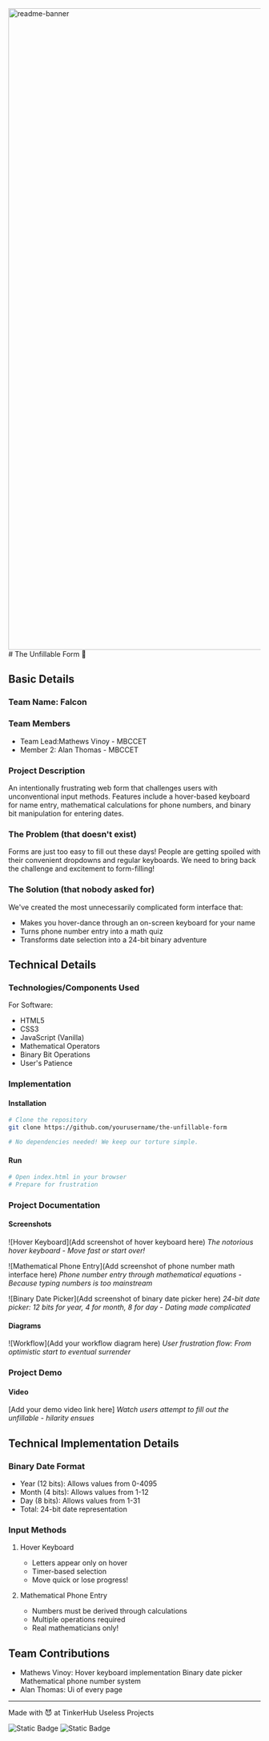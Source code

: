 <img width="1280" alt="readme-banner" src="https://github.com/user-attachments/assets/35332e92-44cb-425b-9dff-27bcf1023c6c">
# The Unfillable Form 🎯

## Basic Details

### Team Name: Falcon

### Team Members
- Team Lead:Mathews Vinoy - MBCCET
- Member 2: Alan Thomas - MBCCET

### Project Description
An intentionally frustrating web form that challenges users with unconventional input methods. Features include a hover-based keyboard for name entry, mathematical calculations for phone numbers, and binary bit manipulation for entering dates.

### The Problem (that doesn't exist)
Forms are just too easy to fill out these days! People are getting spoiled with their convenient dropdowns and regular keyboards. We need to bring back the challenge and excitement to form-filling!

### The Solution (that nobody asked for)
We've created the most unnecessarily complicated form interface that:
- Makes you hover-dance through an on-screen keyboard for your name
- Turns phone number entry into a math quiz
- Transforms date selection into a 24-bit binary adventure

## Technical Details

### Technologies/Components Used
For Software:
- HTML5
- CSS3
- JavaScript (Vanilla)
- Mathematical Operators
- Binary Bit Operations
- User's Patience

### Implementation

#### Installation
```bash
# Clone the repository
git clone https://github.com/yourusername/the-unfillable-form

# No dependencies needed! We keep our torture simple.
```

#### Run
```bash
# Open index.html in your browser
# Prepare for frustration
```

### Project Documentation

#### Screenshots

![Hover Keyboard](Add screenshot of hover keyboard here)
*The notorious hover keyboard - Move fast or start over!*

![Mathematical Phone Entry](Add screenshot of phone number math interface here)
*Phone number entry through mathematical equations - Because typing numbers is too mainstream*

![Binary Date Picker](Add screenshot of binary date picker here)
*24-bit date picker: 12 bits for year, 4 for month, 8 for day - Dating made complicated*

#### Diagrams

![Workflow](Add your workflow diagram here)
*User frustration flow: From optimistic start to eventual surrender*

### Project Demo

#### Video
[Add your demo video link here]
*Watch users attempt to fill out the unfillable - hilarity ensues*

## Technical Implementation Details

### Binary Date Format
- Year (12 bits): Allows values from 0-4095
- Month (4 bits): Allows values from 1-12
- Day (8 bits): Allows values from 1-31
- Total: 24-bit date representation

### Input Methods
1. Hover Keyboard
   - Letters appear only on hover
   - Timer-based selection
   - Move quick or lose progress!

2. Mathematical Phone Entry
   - Numbers must be derived through calculations
   - Multiple operations required
   - Real mathematicians only!

## Team Contributions
- Mathews Vinoy: Hover keyboard implementation Binary date picker Mathematical phone number system
- Alan Thomas: Ui of every page


---

Made with 😈 at TinkerHub Useless Projects

![Static Badge](https://img.shields.io/badge/TinkerHub-24?color=%23000000&link=https%3A%2F%2Fwww.tinkerhub.org%2F)
![Static Badge](https://img.shields.io/badge/UselessProject--24-24?link=https%3A%2F%2Fwww.tinkerhub.org%2Fevents%2FQ2Q1TQKX6Q%2FUseless%2520Projects)
